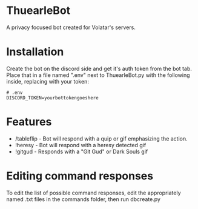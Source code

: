 # ThuearleBot
A privacy focused bot created for Volatar's servers.

# Installation
Create the bot on the discord side and get it's auth token from the bot tab. Place that in a file named ".env" next to
ThuearleBot.py with the following inside, replacing with your token:
```
# .env
DISCORD_TOKEN=yourbottokengoeshere
```

# Features
- /tableflip - Bot will respond with a quip or gif emphasizing the action.
- !heresy - Bot will respond with a heresy detected gif
- !gitgud - Responds with a "Git Gud" or Dark Souls gif

# Editing command responses
To edit the list of possible command responses, edit the appropriately named .txt files in the commands folder, then
run dbcreate.py